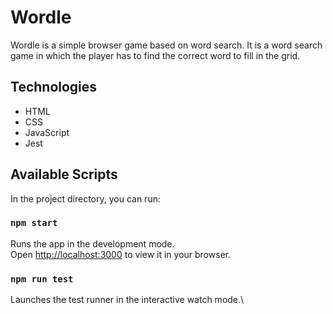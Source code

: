 # Wordle

Wordle is a simple browser game based on word search. It is a word search game in which the player has to find the correct word to fill in the grid.

## Technologies
- HTML
- CSS
- JavaScript
- Jest

## Available Scripts

In the project directory, you can run:

### `npm start`

Runs the app in the development mode.\
Open [http://localhost:3000](http://localhost:3000) to view it in your browser.

### `npm run test`

Launches the test runner in the interactive watch mode.\
